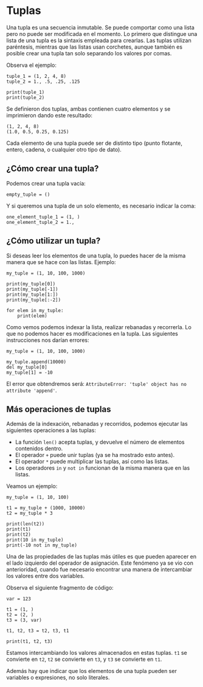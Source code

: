 # Tuplas

Una tupla es una secuencia inmutable. Se puede comportar como una lista pero no puede ser modificada en el momento.
Lo primero que distingue una lista de una tupla es la sintaxis empleada para crearlas. Las tuplas utilizan paréntesis, mientras que las listas usan corchetes, aunque también es posible crear una tupla tan solo separando los valores por comas.

Observa el ejemplo:

```
tuple_1 = (1, 2, 4, 8)
tuple_2 = 1., .5, .25, .125

print(tuple_1)
print(tuple_2)
```

Se definieron dos tuplas, ambas contienen cuatro elementos y se imprimieron dando este resultado:
```
(1, 2, 4, 8)
(1.0, 0.5, 0.25, 0.125)
```
Cada elemento de una tupla puede ser de distinto tipo (punto flotante, entero, cadena, o cualquier otro tipo de dato).

## ¿Cómo crear una tupla?

Podemos crear una tupla vacía:
```
empty_tuple = ()
```

Y si queremos una tupla de un solo elemento, es necesario indicar la coma:

```
one_element_tuple_1 = (1, )
one_element_tuple_2 = 1.,
```

## ¿Cómo utilizar un tupla?

Si deseas leer los elementos de una tupla, lo puedes hacer de la misma manera que se hace con las listas. Ejemplo:

```
my_tuple = (1, 10, 100, 1000)

print(my_tuple[0])
print(my_tuple[-1])
print(my_tuple[1:])
print(my_tuple[:-2])

for elem in my_tuple:
    print(elem)
```
Como vemos podemos indexar la lista, realizar rebanadas y recorrerla. Lo que no podemos hacer es modificaciones en la tupla.
Las siguientes instrucciones nos darían errores:
```
my_tuple = (1, 10, 100, 1000)

my_tuple.append(10000)
del my_tuple[0]
my_tuple[1] = -10
```

El error que obtendremos será: `AttributeError: 'tuple' object has no attribute 'append'`.

## Más operaciones de tuplas

Además de la indexación, rebanadas y recorridos, podemos ejecutar las siguientes operaciones a las tuplas:

* La función `len()` acepta tuplas, y devuelve el número de elementos contenidos dentro.
* El operador `+` puede unir tuplas (ya se ha mostrado esto antes).
* El operador `*` puede multiplicar las tuplas, así como las listas.
* Los operadores `in` y `not in` funcionan de la misma manera que en las listas.

Veamos un ejemplo:

```
my_tuple = (1, 10, 100)

t1 = my_tuple + (1000, 10000)
t2 = my_tuple * 3

print(len(t2))
print(t1)
print(t2)
print(10 in my_tuple)
print(-10 not in my_tuple)
```

Una de las propiedades de las tuplas más útiles es que pueden aparecer en el lado izquierdo del operador de asignación. Este fenómeno ya se vio con anterioridad, cuando fue necesario encontrar una manera de intercambiar los valores entre dos variables.

Observa el siguiente fragmento de código:

```
var = 123

t1 = (1, )
t2 = (2, )
t3 = (3, var)

t1, t2, t3 = t2, t3, t1

print(t1, t2, t3)
```

Estamos intercambiando los valores almacenados en estas tuplas. `t1` se convierte en `t2`, `t2` se convierte en `t3`, y `t3` se convierte en `t1`.

Además hay que indicar que los elementos de una tupla pueden ser variables o expresiones, no solo literales. 
